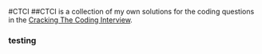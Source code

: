 #CTCI
##CTCI is a collection of my own solutions for the coding questions in the [Cracking The Coding Interview](http://www.amazon.com/Cracking-Coding-Interview-6th-Edition/dp/0984782850).
### testing